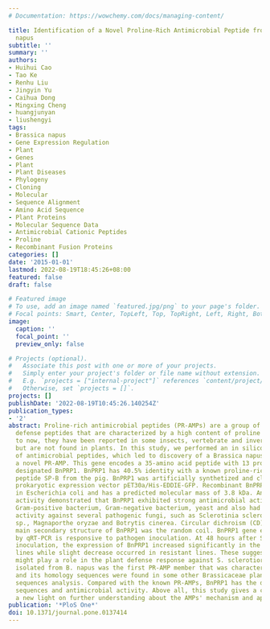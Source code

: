 ```yaml
---
# Documentation: https://wowchemy.com/docs/managing-content/

title: Identification of a Novel Proline-Rich Antimicrobial Peptide from Brassica
  napus
subtitle: ''
summary: ''
authors:
- Huihui Cao
- Tao Ke
- Renhu Liu
- Jingyin Yu
- Caihua Dong
- Mingxing Cheng
- huangjunyan
- liushengyi
tags:
- Brassica napus
- Gene Expression Regulation
- Plant
- Genes
- Plant
- Plant Diseases
- Phylogeny
- Cloning
- Molecular
- Sequence Alignment
- Amino Acid Sequence
- Plant Proteins
- Molecular Sequence Data
- Antimicrobial Cationic Peptides
- Proline
- Recombinant Fusion Proteins
categories: []
date: '2015-01-01'
lastmod: 2022-08-19T18:45:26+08:00
featured: false
draft: false

# Featured image
# To use, add an image named `featured.jpg/png` to your page's folder.
# Focal points: Smart, Center, TopLeft, Top, TopRight, Left, Right, BottomLeft, Bottom, BottomRight.
image:
  caption: ''
  focal_point: ''
  preview_only: false

# Projects (optional).
#   Associate this post with one or more of your projects.
#   Simply enter your project's folder or file name without extension.
#   E.g. `projects = ["internal-project"]` references `content/project/deep-learning/index.md`.
#   Otherwise, set `projects = []`.
projects: []
publishDate: '2022-08-19T10:45:26.140254Z'
publication_types:
- '2'
abstract: Proline-rich antimicrobial peptides (PR-AMPs) are a group of cationic host
  defense peptides that are characterized by a high content of proline residues. Up
  to now, they have been reported in some insects, vertebrate and invertebrate animals,
  but are not found in plants. In this study, we performed an in silico screening
  of antimicrobial peptides, which led to discovery of a Brassica napus gene encoding
  a novel PR-AMP. This gene encodes a 35-amino acid peptide with 13 proline residues,
  designated BnPRP1. BnPRP1 has 40.5% identity with a known proline-rich antimicrobial
  peptide SP-B from the pig. BnPRP1 was artificially synthetized and cloned into the
  prokaryotic expression vector pET30a/His-EDDIE-GFP. Recombinant BnPRP1 was produced
  in Escherichia coli and has a predicted molecular mass of 3.8 kDa. Analysis of its
  activity demonstrated that BnPRP1 exhibited strong antimicrobial activity against
  Gram-positive bacterium, Gram-negative bacterium, yeast and also had strong antifungal
  activity against several pathogenic fungi, such as Sclerotinia sclerotiorum, Mucor
  sp., Magnaporthe oryzae and Botrytis cinerea. Circular dichroism (CD) revealed the
  main secondary structure of BnPRP1 was the random coil. BnPRP1 gene expression detected
  by qRT-PCR is responsive to pathogen inoculation. At 48 hours after S. sclerotiorum
  inoculation, the expression of BnPRP1 increased significantly in the susceptible
  lines while slight decrease occurred in resistant lines. These suggested that BnPRP1
  might play a role in the plant defense response against S. sclerotiorum. BnPRP1
  isolated from B. napus was the first PR-AMP member that was characterized in plants,
  and its homology sequences were found in some other Brassicaceae plants by the genome
  sequences analysis. Compared with the known PR-AMPs, BnPRP1 has the different primary
  sequences and antimicrobial activity. Above all, this study gives a chance to cast
  a new light on further understanding about the AMPs' mechanism and application.
publication: '*PloS One*'
doi: 10.1371/journal.pone.0137414
---
```

